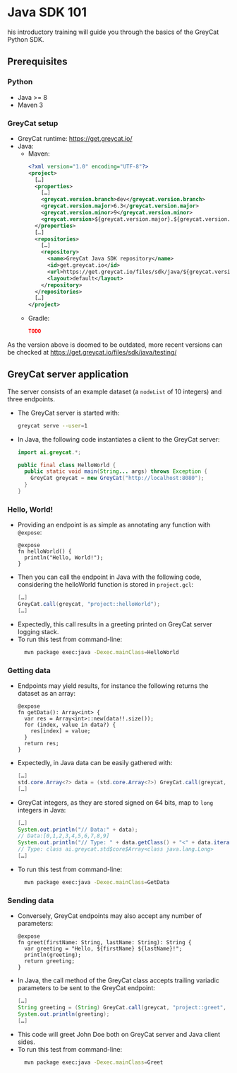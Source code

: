 # Java SDK 101

his introductory training will guide you through the basics of the GreyCat Python SDK.

## Prerequisites

### Python

- Java >= 8
- Maven 3

### GreyCat setup

- GreyCat runtime: https://get.greycat.io/
- Java:
  - Maven:
    ```xml
    <?xml version="1.0" encoding="UTF-8"?>
    <project>
      […]
      <properties>
        […]
        <greycat.version.branch>dev</greycat.version.branch>
        <greycat.version.major>6.3</greycat.version.major>
        <greycat.version.minor>9</greycat.version.minor>
        <greycat.version>${greycat.version.major}.${greycat.version.minor}-${greycat.version.branch}</greycat.version>
      </properties>
      […]
      <repositories>
        […]
        <repository>
          <name>GreyCat Java SDK repository</name>
          <id>get.greycat.io</id>
          <url>https://get.greycat.io/files/sdk/java/${greycat.version.branch}/${greycat.version.major}/</url>
          <layout>default</layout>
        </repository>
      </repositories>
      […]
    </project>
    ```
  - Gradle:
    ```json
    TODO
    ```
As the version above is doomed to be outdated, more recent versions can be checked at https://get.greycat.io/files/sdk/java/testing/

## GreyCat server application

The server consists of an example dataset (a `nodeList` of 10 integers) and three endpoints.

- The GreyCat server is started with:
  ```bash
  greycat serve --user=1
  ```
- In Java, the following code instantiates a client to the GreyCat server:
  ```java
  import ai.greycat.*;

  public final class HelloWorld {
    public static void main(String... args) throws Exception {
      GreyCat greycat = new GreyCat("http://localhost:8080");
    } 
  }
  ```

### Hello, World!

- Providing an endpoint is as simple as annotating any function with `@expose`:
  ```gcl
  @expose
  fn helloWorld() {
    println("Hello, World!");
  }
  ```
- Then you can call the endpoint in Java with the following code, considering the helloWorld function is stored in `project.gcl`:
  ```java
  […]
  GreyCat.call(greycat, "project::helloWorld");
  […]
  ```
- Expectedly, this call results in a greeting printed on GreyCat server logging stack.
- To run this test from command-line:
  ```bash
    mvn package exec:java -Dexec.mainClass=HelloWorld
  ```

### Getting data

- Endpoints may yield results, for instance the following returns the dataset as an array:
  ```gcl
  @expose
  fn getData(): Array<int> {
    var res = Array<int>::new(data!!.size());
    for (index, value in data?) {
      res[index] = value;
    }
    return res;
  }
  ```
- Expectedly, in Java data can be easily gathered with:
  ```java
  […]
  std.core.Array<?> data = (std.core.Array<?>) GreyCat.call(greycat, "project::getData");
  […]
  ```
- GreyCat integers, as they are stored signed on 64 bits, map to `long` integers in Java:
  ```java
  […]
  System.out.println("// Data:" + data);
  // Data:[0,1,2,3,4,5,6,7,8,9]
  System.out.println("// Type: " + data.getClass() + "<" + data.iterator().next().getClass() + ">");
  // Type: class ai.greycat.std$core$Array<class java.lang.Long>
  […]
  ```
- To run this test from command-line:
  ```bash
    mvn package exec:java -Dexec.mainClass=GetData
  ```

### Sending data

- Conversely, GreyCat endpoints may also accept any number of parameters:
  ```gcl
  @expose
  fn greet(firstName: String, lastName: String): String {
    var greeting = "Hello, ${firstName} ${lastName}!";
    println(greeting);
    return greeting;
  }
  ```
- In Java, the call method of the GreyCat class accepts trailing variadic parameters to be sent to the GreyCat endpoint:
  ```java
  […]
  String greeting = (String) GreyCat.call(greycat, "project::greet", "John", "Doe");
  System.out.println(greeting);
  […]
  ```
- This code will greet John Doe both on GreyCat server and Java client sides.
- To run this test from command-line:
  ```bash
    mvn package exec:java -Dexec.mainClass=Greet
  ```